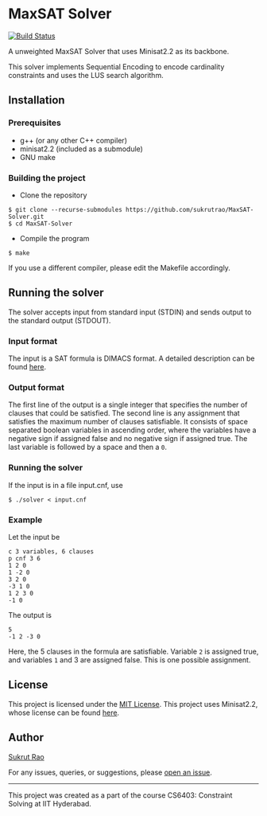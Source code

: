 # MaxSAT Solver

[![Build Status](https://travis-ci.com/sukrutrao/MaxSAT-Solver.svg?branch=master)](https://travis-ci.com/sukrutrao/MaxSAT-Solver)

A unweighted MaxSAT Solver that uses Minisat2.2 as its backbone.

This solver implements Sequential Encoding to encode cardinality constraints and uses the LUS search algorithm.

## Installation

### Prerequisites

* g++ (or any other C++ compiler)
* minisat2.2 (included as a submodule)
* GNU make

### Building the project

* Clone the repository
```
$ git clone --recurse-submodules https://github.com/sukrutrao/MaxSAT-Solver.git
$ cd MaxSAT-Solver
```

* Compile the program
```
$ make
```

If you use a different compiler, please edit the Makefile accordingly.

## Running the solver

The solver accepts input from standard input (STDIN) and sends output to the standard output (STDOUT).

### Input format
The input is a SAT formula is DIMACS format. A detailed description can be found [here](http://www.satcompetition.org/2009/format-benchmarks2009.html).

### Output format
The first line of the output is a single integer that specifies the number of clauses that could be satisfied. The second line is any assignment that satisfies the maximum number of clauses satisfiable. It consists of space separated boolean variables in ascending order, where the variables have a negative sign if assigned false and no negative sign if assigned true. The last variable is followed by a space and then a `0`.

### Running the solver
If the input is in a file input.cnf, use
```
$ ./solver < input.cnf
```

### Example
Let the input be
```
c 3 variables, 6 clauses
p cnf 3 6
1 2 0
1 -2 0
3 2 0
-3 1 0
1 2 3 0
-1 0
```

The output is
```
5
-1 2 -3 0
```

Here, the 5 clauses in the formula are satisfiable. Variable `2` is assigned true, and variables `1` and 3 are assigned false. This is one possible assignment.

## License
This project is licensed under the [MIT License](LICENSE). This project uses Minisat2.2, whose license can be found [here](https://github.com/niklasso/minisat/blob/eb01ad68b75bb3b34ff8657c37ad6a31faae0fc3/LICENSE).

## Author
[Sukrut Rao](https://sukrutrao.github.io)

For any issues, queries, or suggestions, please [open an issue](https://github.com/sukrutrao/MaxSAT-Solver/issues/new).

---

This project was created as a part of the course CS6403: Constraint Solving at IIT Hyderabad.